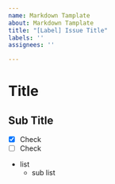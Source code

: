 ```yaml
---
name: Markdown Tamplate
about: Markdown Tamplate
title: "[Label] Issue Title"
labels: ''
assignees: ''

---
```


# Title
## Sub Title

- [x] Check
- [ ] Check

- list
   - sub list
